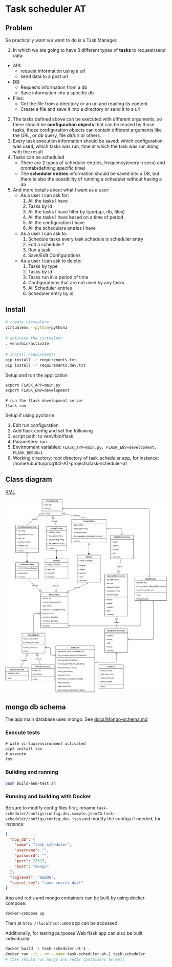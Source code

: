 # Task scheduler AT
## Problem

So practically want we want to do is a Task Manager.
 
1. In which we are going to have 3 different types of **tasks** to request/send data:
  * API:
    - request information using a url
    - send data to a post url
  * DB:
    - Requests information from a db
    - Save information into a specific db
  * Files:
    - Get the file from a directory or an url and reading its content
    - Create a file and save it into a directory or send it to a url
2. The tasks defined above can be executed with different arguments, so there should be **configuration objects** that can be reused by those tasks, those configuration objects can contain different arguments like the URL, or db query, file dir/url or others.
3. Every task  execution information should be saved: which configuration was used, which tasks was run, time at which the task was run along with the result
4. Tasks can be scheduled
   - There are 2 types of scheduler entries, frequency(every n secs) and crontab(defining specific time)
   - The **scheduler entries** information should be saved into a DB, but there is also the possibility of running a scheduler without having a db
5. And more details about what I want as a user:
   - As a user I can ask for:
      1. All the tasks I have
      2. Tasks by id
      3. All the tasks I have filter by type(api, db, files)
      4. All the tasks I have based on a time of period
      5. All the configuration I have
      6. All the schedulers entries I have
   - As a user I can ask to:
      1. Schedule tasks every task schedule is scheduler entry
      2. Edit a schedule ?
      3. Run a task
      4. Save/Edit Configurations
   - As a user I can ask to delete:
      1. Tasks by type
      2. Tasks by id
      3. Tasks run in a period of time
      4. Configurations that are not used by any tasks
      5. All Scheduler entries
      6. Scheduler entry by id

## Install

```bash
# create virtualenv
virtualenv --python=python3

# activate the virtualenv
. venv/bin/activate

# install requirements
pip install -r requirements.txt
pip install -r requirements.dev.txt
```
Setup and run the application
```
export FLASK_APP=main.py
export FLASK_ENV=development

# run the flask development server
flask run
```

Setup if using pycharm

1. Edit run configuration
2. Add flask config and set the following
3. script path: to venv/bin/flask
4. Parameters: run
5. Envirnoment variables: `FLASK_APP=main.py; FLASK_ENV=development; FLASK_DEBUG=1`
6. Working directory: root directory of task_scheduler app, for instance: /home/ubuntu/prog102-AT-projects/task-scheduler-at

## Class diagram

[XML](docs/task-manager.xml)

![diagram](docs/task-manager.jpg)

## mongo db schema

The app main database uses mongo. See [docs/Mongo-schema.md](docs/Mongo-schema.md)

### Execute tests

```
# with virtualenvironment activated
pip3 install tox
# execute
tox
```

### Building and running

```bash
bash build-and-test.sh
```

### Running and building with Docker

Be sure to modify config files first, rename `task-scheduler/configs/config.dev.sample.json`
to `task-scheduler/configs/config.dev.json` and modify the configs if needed, for instance:

```json
{
  "app_db": {
    "name": "task_scheduler",
    "username": "",
    "password": "",
    "port": 27017,
    "host": "mongo"
  },
  "loglevel": "DEBUG",
  "secret_key": "some secret dev!"
}
```

App and redis and mongo containers can be built by using docker-compose:

```bash
docker-compose up
```

Then at `http://localhost:5000` app can be accessed

Additionally, for testing purposes Web flask app can also be built individually:

```bash
docker build -t task-scheduler-at-1 .
docker run -it --rm --name task-scheduler-at-1 task-scheduler
# then should run mongo and redis containers as well
```